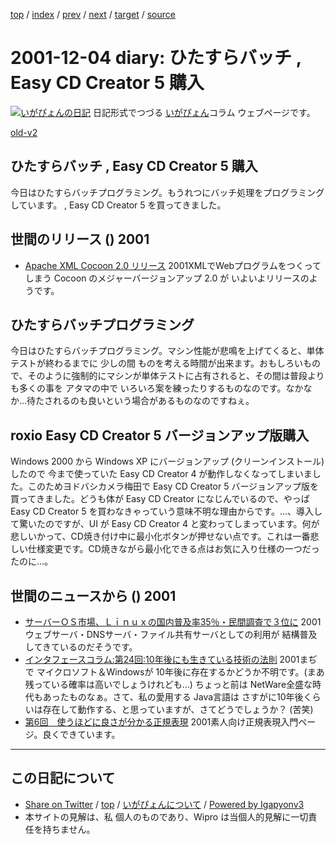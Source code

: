 [top](../index.html) 
 / [index](index.html) 
 / [prev](ig011202.html) 
 / [next](ig011206.html) 
 / [target](http://www.igapyon.jp/igapyon/diary/2001/ig011204.html) 
 / [source](https://github.com/igapyon/diary/blob/master/2001/ig011204.src.md) 

2001-12-04 diary: ひたすらバッチ , Easy CD Creator 5 購入
=====================================================================================================
[![いがぴょんの日記](http://www.igapyon.jp/igapyon/diary/images/iga200306s.jpg "いがぴょん")](http://www.igapyon.jp/igapyon/diary/memo/memoigapyon.html) 日記形式でつづる [いがぴょん](http://www.igapyon.jp/igapyon/diary/memo/memoigapyon.html)コラム ウェブページです。

[old-v2](ig011204-orig.html)

## ひたすらバッチ , Easy CD Creator 5 購入

今日はひたすらバッチプログラミング。もうれつにバッチ処理をプログラミングしています。 , Easy CD Creator 5 を買ってきました。




 
## 世間のリリース () 2001

* [Apache XML Cocoon 2.0 リリース](http://xml.apache.org/cocoon/index.html)  2001XMLでWebプログラムをつくってしまう Cocoon のメジャーバージョンアップ 2.0 が いよいよリリースのようです。

## ひたすらバッチプログラミング

今日はひたすらバッチプログラミング。マシン性能が悲鳴を上げてくると、単体テストが終わるまでに 少しの間 ものを考える時間が出来ます。おもしろいもので、そのように強制的にマシンが単体テストに占有されると、その間は普段よりも多くの事を アタマの中で いろいろ案を練ったりするものなのです。なかなか…待たされるのも良いという場合があるものなのですねぇ。

## roxio Easy CD Creator 5 バージョンアップ版購入

Windows 2000 から Windows XP にバージョンアップ (クリーンインストール)したので 今まで使っていた Easy CD Creator 4 が動作しなくなってしまいました。このためヨドバシカメラ梅田で Easy CD Creator 5 バージョンアップ版を買ってきました。どうも体が
Easy CD Creator になじんでいるので、やっぱ Easy CD Creator 5 を買わなきゃっていう意味不明な理由からです。…、導入して驚いたのですが、UI が Easy CD Creator 4 と変わってしまっています。何が悲しいかって、CD焼き付け中に最小化ボタンが押せない点です。これは一番悲しい仕様変更です。CD焼きながら最小化できる点はお気に入り仕様の一つだったのに…。

## 世間のニュースから () 2001

* [サーバーＯＳ市場、Ｌｉｎｕｘの国内普及率35％・民間調査で３位に](http://it.nikkei.co.jp/it/top/topCh.cfm?id=20011129eimi148929)  2001ウェブサーバ・DNSサーバ・ファイル共有サーバとしての利用が 結構普及してきているのだそうです。
* [インタフェースコラム:第24回:10年後にも生きている技術の法則](http://www.cqpub.co.jp/interface/column/Utsurigi/24.htm)  2001まぢで マイクロソフト＆Windowsが 10年後に存在するかどうか不明です。(まあ 残っている確率は高いでしょうけれども…) ちょっと前は NetWare全盛な時代もあったものなぁ。さて、私の愛用する Java言語は さすがに10年後くらいは存在して動作する、と思っていますが、さてどうでしょうか？ (苦笑)
* [第6回　使うほどに良さが分かる正規表現](http://www.atmarkit.co.jp/flinux/rensai/theory06/theory06a.html)  2001素人向け正規表現入門ページ。良くできています。


----------------------------------------------------------------------------------------------------

## この日記について

* [Share on Twitter](https://twitter.com/intent/tweet?hashtags=igapyon%2Cdiary%2C%E3%81%84%E3%81%8C%E3%81%B4%E3%82%87%E3%82%93&text=%E3%81%B2%E3%81%9F%E3%81%99%E3%82%89%E3%83%90%E3%83%83%E3%83%81+%2C+Easy+CD+Creator+5+%E8%B3%BC%E5%85%A5&url=http%3A%2F%2Fwww.igapyon.jp%2Figapyon%2Fdiary%2F2001%2Fig011204.html) / [top](../index.html) / [いがぴょんについて](http://www.igapyon.jp/igapyon/diary/memo/memoigapyon.html) / [Powered by Igapyonv3](https://github.com/igapyon/igapyonv3)
* 本サイトの見解は、私 個人のものであり、Wipro は当個人的見解に一切責任を持ちません。 
